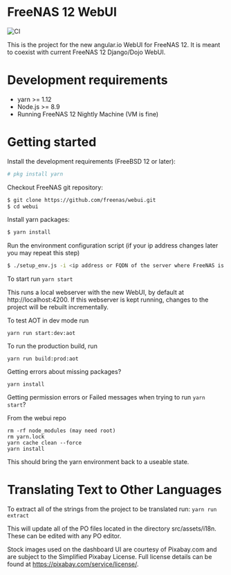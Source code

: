 
FreeNAS 12 WebUI
================
![CI](https://github.com/freenas/webui/workflows/CI/badge.svg?branch=master)


This is the project for the new angular.io WebUI for FreeNAS 12. 
It is meant to coexist with current FreeNAS 12 Django/Dojo WebUI.

# Development requirements

  - yarn >= 1.12
  - Node.js >= 8.9
  - Running FreeNAS 12 Nightly Machine (VM is fine)


# Getting started

Install the development requirements (FreeBSD 12 or later):

```sh
# pkg install yarn
```

Checkout FreeNAS git repository:

```sh
$ git clone https://github.com/freenas/webui.git
$ cd webui
```

Install yarn packages:

```sh
$ yarn install
```

Run the environment configuration script
(if your ip address changes later you may repeat this step)

```sh
$ ./setup_env.js -i <ip address or FQDN of the server where FreeNAS is running>
```

To start run
```yarn start```

This runs a local webserver with the new WebUI, by default at http://localhost:4200.
If this webserver is kept running, changes to the project will be rebuilt incrementally.

To test AOT in dev mode run

```yarn run start:dev:aot```

To run the production build, run

```yarn run build:prod:aot```

Getting errors about missing packages?

```yarn install```

Getting permission errors or Failed messages when trying to run `yarn start`?

From the webui repo
```
rm -rf node_modules (may need root)
rm yarn.lock 
yarn cache clean --force
yarn install
```
This should bring the yarn environment back to a useable state.

# Translating Text to Other Languages

To extract all of the strings from the project to be translated run:
```yarn run extract```

This will update all of the PO files located in the directory src/assets/i18n.
These can be edited with any PO editor.


Stock images used on the dashboard UI are courtesy of Pixabay.com 
and are subject to the Simplified Pixabay License. 
Full license details can be found at https://pixabay.com/service/license/.
